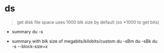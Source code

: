 # ds

> get disk file space
> uses 1000 blk size by default (so \*1000 to get bits)

- summary
du -s

- summary with blk size of megabits/kilobits/custom
du -sBm
du -sBk
du -s --block-size=x
